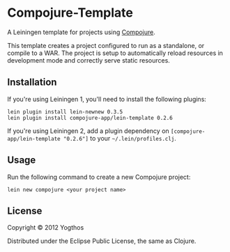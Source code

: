 # Compojure-Template

A Leiningen template for projects using [Compojure][1]. 

This template creates a project configured to run as a standalone, 
or compile to a WAR. The project is setup to automatically reload 
resources in development mode and correctly serve static resources.


[1]: http://compojure.org

## Installation

If you're using Leiningen 1, you'll need to install the following plugins:

    lein plugin install lein-newnew 0.3.5
    lein plugin install compojure-app/lein-template 0.2.6


If you're using Leiningen 2, add a plugin dependency on `[compojure-app/lein-template "0.2.6"]` to your `~/.lein/profiles.clj`.

## Usage

Run the following command to create a new Compojure project:

    lein new compojure <your project name>

## License

Copyright © 2012 Yogthos

Distributed under the Eclipse Public License, the same as Clojure.
